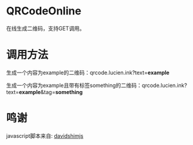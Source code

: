 # QRCodeOnline

在线生成二维码，支持GET调用。

# 调用方法

生成一个内容为example的二维码：qrcode.lucien.ink?text=**example**

生成一个内容为example且带有标签something的二维码：qrcode.lucien.ink?text=**example**&tag=**something**

# 鸣谢

javascript脚本来自: [davidshimjs](https://github.com/davidshimjs/qrcodejs)
